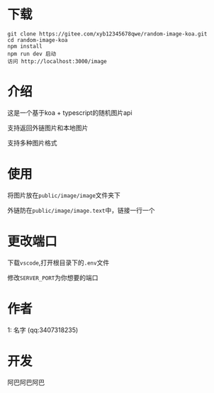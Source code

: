 # 下载
```
git clone https://gitee.com/xyb12345678qwe/random-image-koa.git
cd random-image-koa
npm install
npm run dev 启动
访问 http://localhost:3000/image
```
# 介绍

这是一个基于koa + typescript的随机图片api

支持返回外链图片和本地图片

支持多种图片格式

# 使用
将图片放在`public/image/image`文件夹下

外链防在`public/image/image.text`中，链接一行一个

# 更改端口
下载`vscode`,打开根目录下的`.env`文件

修改`SERVER_PORT`为你想要的端口
# 作者

1: 名字 (qq:3407318235)

# 开发

阿巴阿巴阿巴
